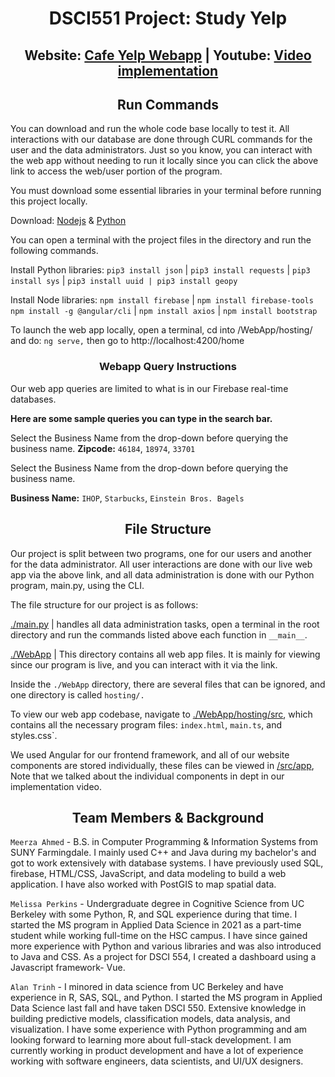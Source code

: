 <h1 align="center">DSCI551 Project: Study Yelp</h1>

<h2 align="center">
  Website: <a href="https://dsci551-finalproject-756e6.web.app/home">Cafe Yelp Webapp</a> | 
  Youtube: <a href="https://www.youtube.com/watch?v=jvr61s6kXJ0&ab_channel=AlanTrinh">Video implementation</a>
</h2>

<h2 align="center">Run Commands</h2>

You can download and run the whole code base locally to test it. All interactions with our database are done through CURL commands for the user and the data administrators. Just so you know, you can interact with the web app without needing to run it locally since you can click the above link to access the web/user portion of the program. 

You must download some essential libraries in your terminal before running this project locally.

Download: [Nodejs](https://nodejs.org/en/download/current) & [Python](https://www.python.org/downloads/) 

You can open a terminal with the project files in the directory and run the following commands.

Install Python libraries: 
`pip3 install json` | `pip3 install requests` | `pip3 install sys` | `pip3 install uuid | pip3 install geopy`

Install Node libraries: 
`npm install firebase` | `npm install firebase-tools` `npm install -g @angular/cli` | `npm install axios` | `npm install bootstrap`

To launch the web app locally, open a terminal, cd into /WebApp/hosting/ and do: `ng serve,` then go to http://localhost:4200/home 

<h3 align="center">Webapp Query Instructions</h3>

Our web app queries are limited to what is in our Firebase real-time databases. 

**Here are some sample queries you can type in the search bar.** 

Select the Business Name from the drop-down before querying the business name.
**Zipcode:** `46184`, `18974`, `33701`

Select the Business Name from the drop-down before querying the business name.

**Business Name:** `IHOP`, `Starbucks`, `Einstein Bros. Bagels` 

<h2 align="center">File Structure</h2>

Our project is split between two programs, one for our users and another for the data administrator. All user interactions are done with our live web app via the above link, and all data administration is done with our Python program, main.py, using the CLI. 

The file structure for our project is as follows:

[./main.py](/main.py) | handles all data administration tasks, open a terminal in the root directory and run the commands listed above each function in `__main__`. 

[./WebApp](/WebApp/) | This directory contains all web app files. It is mainly for viewing since our program is live, and you can interact with it via the link.   
  
Inside the `./WebApp` directory, there are several files that can be ignored, and one directory is called `hosting/.`

To view our web app codebase, navigate to [./WebApp/hosting/src](/WebApp/hosting/src), which contains all the necessary program files: `index.html`, `main.ts`, and styles.css`.

We used Angular for our frontend framework, and all of our website components are stored individually, these files can be viewed in [/src/app](/WebApp/hosting/src/app), Note that we talked about the individual components in dept in our implementation video. 


<h2 align="center">Team Members & Background</h2>

`Meerza Ahmed` - B.S. in Computer Programming & Information Systems from SUNY Farmingdale. I mainly used C++ and Java during my bachelor's and got to work extensively with database systems. I have previously used SQL, firebase, HTML/CSS, JavaScript, and data modeling to build a web application. I have also worked with PostGIS to map spatial data.

`Melissa Perkins` - Undergraduate degree in Cognitive Science from UC Berkeley with some Python, R, and SQL experience during that time. I started the MS program in Applied Data Science in 2021 as a part-time student while working full-time on the HSC campus. I have since gained more experience with Python and various libraries and was also introduced to Java and CSS. As a project for DSCI 554, I created a dashboard using a Javascript framework- Vue.

`Alan Trinh` - I minored in data science from UC Berkeley and have experience in R, SAS, SQL, and Python. I started the MS program in Applied Data Science last fall and have taken DSCI 550. Extensive knowledge in building predictive models, classification models, data analysis, and visualization. I have some experience with Python programming and am looking forward to learning more about full-stack development. I am currently working in product development and have a lot of experience working with software engineers, data scientists, and UI/UX designers.
